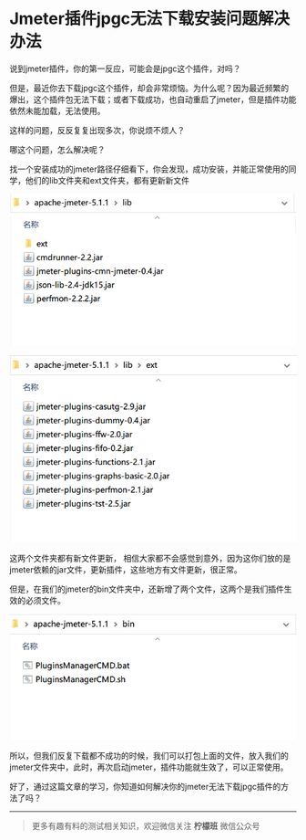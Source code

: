 # Jmeter插件jpgc无法下载安装问题解决办法

说到jmeter插件，你的第一反应，可能会是jpgc这个插件，对吗？

但是，最近你去下载jpgc这个插件，却会非常烦恼。为什么呢？因为最近频繁的爆出，这个插件包无法下载；或者下载成功，也自动重启了jmeter，但是插件功能依然未能加载，无法使用。

这样的问题，反反复复出现多次，你说烦不烦人？

哪这个问题，怎么解决呢？

找一个安装成功的jmeter路径仔细看下，你会发现，成功安装，并能正常使用的同学，他们的lib文件夹和ext文件夹，都有更新新文件

![Snipaste_20200327_120645](image/Snipaste_20200327_120645.png)

![Snipaste_20200327_120718](image/Snipaste_20200327_120718.png)

这两个文件夹都有新文件更新， 相信大家都不会感觉到意外，因为这你们放的是jmeter依赖的jar文件，更新插件，这些地方有文件更新，很正常。

但是，在我们的jmeter的bin文件夹中，还新增了两个文件，这两个是我们插件生效的必须文件。

![Snipaste_20200327_120742](image/Snipaste_20200327_120742.png)

所以，但我们反复下载都不成功的时候，我们可以打包上面的文件，放入我们的jmeter文件夹中，此时，再次启动jmeter，插件功能就生效了，可以正常使用。

好了，通过这篇文章的学习，你知道如何解决你的jmeter无法下载jpgc插件的方法了吗？

---

> 更多有趣有料的测试相关知识，欢迎微信关注 **柠檬班** 微信公众号

